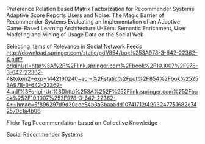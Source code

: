 Preference Relation Based Matrix Factorization
for Recommender Systems
Adaptive Score Reports
Users and Noise: The Magic Barrier of Recommender Systems
Evaluating an Implementation of an Adaptive Game-Based Learning Architecture
U-Sem: Semantic Enrichment, User Modeling and Mining
of Usage Data on the Social Web

Selecting Items of Relevance in Social Network Feeds
http://download.springer.com/static/pdf/854/bok%253A978-3-642-22362-4.pdf?originUrl=http%3A%2F%2Flink.springer.com%2Fbook%2F10.1007%2F978-3-642-22362-4&token2=exp=1442190240~acl=%2Fstatic%2Fpdf%2F854%2Fbok%25253A978-3-642-22362-4.pdf%3ForiginUrl%3Dhttp%253A%252F%252Flink.springer.com%252Fbook%252F10.1007%252F978-3-642-22362-4*~hmac=5f896297d9d30cee54b3a3baaadd10741712f4293247751682c742570c1a4b06

Flickr Tag Recommendation based on Collective
Knowledge -

Social Recommender Systems
